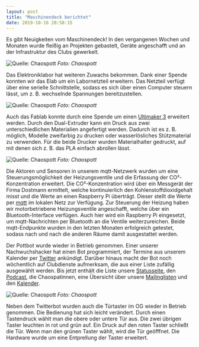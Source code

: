 ```yaml
---
layout: post
title: "Maschinendeck berichtet"
date: 2019-10-16 20:58:15
---
```

Es gibt Neuigkeiten vom Maschinendeck! In den vergangenen Wochen und Monaten wurde fleißig an Projekten gebastelt, Geräte angeschafft und an der Infrastruktur des Clubs gewerkelt.

![Quelle: Chaospott](/media/2019-10-16/maschinendeck-berichtet-labornetzteil.jpg)
*Foto: Chaospott*

Das Elektroniklabor hat weiteren Zuwachs bekommen. Dank einer Spende konnten wir das Elab um ein Labornetzteil erweitern. Das Netzteil verfügt über eine serielle Schnittstelle, sodass es sich über einen Computer steuern lässt, um z. B. wechselnde Spannungen bereitzustellen.

![Quelle: Chaospott](/media/2019-10-16/maschinendeck-berichtet-ultimaker.jpg)
*Foto: Chaospott*

Auch das Fablab konnte durch eine Spende um einen [Ultimaker 3](https://dokuwiki.chaospott.de/geraete:3_d-drucker:start) erweitert werden. Durch den Dual-Extruder kann ein Druck aus zwei unterschiedlichen Materialien angefertigt werden. Dadurch ist es z. B. möglich, Modelle zweifarbig zu drucken oder wasserlösliches Stützmaterial zu verwenden. Für die beide Drucker wurden Materialhalter gedruckt, auf mit denen sich z. B. das PLA einfach abrollen lässt.

![Quelle: Chaospott](/media/2019-10-16/maschinendeck-berichtet-mqtt-sensor-aktor.jpg)
*Foto: Chaospott*

Die Aktoren und Sensoren in unserem mqtt-Netzwerk wurden um eine Steuerungsmöglichkeit der Heizungsventile und die Erfassung der CO²-Konzentration erweitert. Die CO²-Konzentration wird über ein Messgerät der Firma Dostmann ermittelt, welche kontinuierlich den Kohlenstoffdioxidgehalt misst und die Werte an einen  Raspberry Pi überträgt. Dieser stellt die Werte per [mqtt](https://de.wikipedia.org/wiki/MQTT) im lokalen Netz zur Verfügung. Zur Steuerung der Heizung haben wir motorbetriebene Heizungsventile angeschafft, welche über ein Bluetooth-Interface verfügen. Auch hier wird ein Raspberry Pi eingesetzt, um mqtt-Nachrichten per Bluetooth an die Ventile weiterzureichen. Beide mqtt-Endpunkte wurden in den letzten Monaten erfolgreich getestet, sodass nach und nach die anderen Räume damit ausgestattet werden.

Der Pottbot wurde wieder in Betrieb genommen. Einer unserer Nachwuchshacker hat einen Bot programmiert, der Termine aus unserem Kalender per [Twitter](https://twitter.com/chaospott) ankündigt. Darüber hinaus macht der Bot noch wöchentlich auf Clubdienste aufmerksam, die aus einer Liste zufällig ausgewählt werden. Bis jetzt enthält die Liste unsere [Statusseite](https://chaospott.de/status.html), den [Podcast](https://podcast.chaospott.de/), die Chaospatinnen, eine Übersicht über unsere [Mailinglisten](https://lists.chaospott.de/listinfo/discuss) und den [Kalender](https://chaospott.de/calendar.html).

![Quelle: Chaospott](/media/2019-10-16/maschinendeck-berichtet-tuer-buttons.jpg)
*Foto: Chaospott*

Neben dem Twitterbot wurden auch die Türtaster im OG wieder in Betrieb genommen. Die Bedienung hat sich leicht verändert. Durch einen Tastendruck wählt man die obere oder untere Tür aus. Die zwei übrigen Taster leuchten in rot und grün auf. Ein Druck auf den roten Taster schließt die Tür. Wenn man den grünen Taster wählt, wird die Tür geöfffnet. Die Hardware wurde um eine Entprellung der Taster erweitert. 